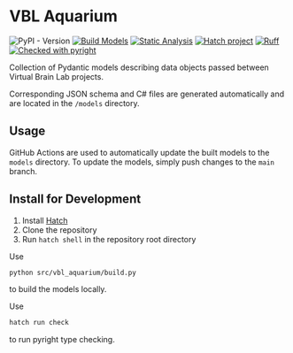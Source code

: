 # VBL Aquarium

![PyPI - Version](https://img.shields.io/pypi/v/vbl-aquarium)
[![Build Models](https://github.com/VirtualBrainLab/vbl-aquarium/actions/workflows/build-models.yml/badge.svg)](https://github.com/VirtualBrainLab/vbl-aquarium/actions/workflows/build-models.yml)
[![Static Analysis](https://github.com/VirtualBrainLab/vbl-aquarium/actions/workflows/static-analysis.yml/badge.svg)](https://github.com/VirtualBrainLab/vbl-aquarium/actions/workflows/static-analysis.yml)
[![Hatch project](https://img.shields.io/badge/%F0%9F%A5%9A-Hatch-4051b5.svg)](https://github.com/pypa/hatch)
[![Ruff](https://img.shields.io/endpoint?url=https://raw.githubusercontent.com/astral-sh/ruff/main/assets/badge/v2.json)](https://github.com/astral-sh/ruff)
[![Checked with pyright](https://microsoft.github.io/pyright/img/pyright_badge.svg)](https://microsoft.github.io/pyright/)

Collection of Pydantic models describing data objects passed between Virtual Brain Lab projects.

Corresponding JSON schema and C# files are generated automatically and are located in the `/models` directory.

## Usage

GitHub Actions are used to automatically update the built models to the `models` directory. To update the models, simply push changes to the `main` branch.

## Install for Development

1. Install [Hatch](https://hatch.pypa.io/latest/)
2. Clone the repository
3. Run `hatch shell` in the repository root directory

Use 
```bash
python src/vbl_aquarium/build.py
```
to build the models locally.

Use
```bash
hatch run check
```
to run pyright type checking.
